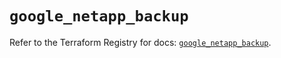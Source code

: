 # `google_netapp_backup`

Refer to the Terraform Registry for docs: [`google_netapp_backup`](https://registry.terraform.io/providers/hashicorp/google-beta/6.49.1/docs/resources/google_netapp_backup).
